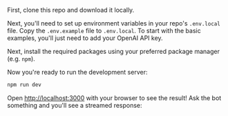 First, clone this repo and download it locally.

Next, you'll need to set up environment variables in your repo's `.env.local` file. Copy the `.env.example` file to `.env.local`.
To start with the basic examples, you'll just need to add your OpenAI API key.

Next, install the required packages using your preferred package manager (e.g. `npm`).

Now you're ready to run the development server:

```bash
npm run dev
```

Open [http://localhost:3000](http://localhost:3000) with your browser to see the result! Ask the bot something and you'll see a streamed response:
